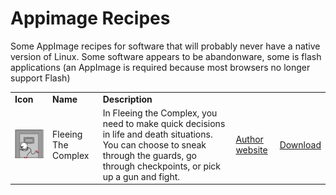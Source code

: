 # Appimage Recipes
Some AppImage recipes for software that will probably never have a native version of Linux. Some software appears to be abandonware, some is flash applications (an AppImage is required because most browsers no longer support Flash)

<table>
  <tr>
    <td><b>Icon</b></td>
    <td><b>Name</b></td>
    <td><b>Description</b></td>
  </tr>
  <tr>
    <td><img src="icons/Fleeing_The_Complex.png" width=192/></td>
    <td>Fleeing The Complex</td>
    <td>In Fleeing the Complex, you need to make quick decisions in life and death situations. You can choose to sneak through the guards, go through checkpoints, or pick up a gun and fight.</td>
    <td><a href="https://www.stickpage.com/fleeingthecomplexgame.shtml">Author website</b></td>
    <td><a href="../../releases/download/download/Fleeing_The_Complex-x86_64.AppImage">Download</b></td>
</tr>
</table>
